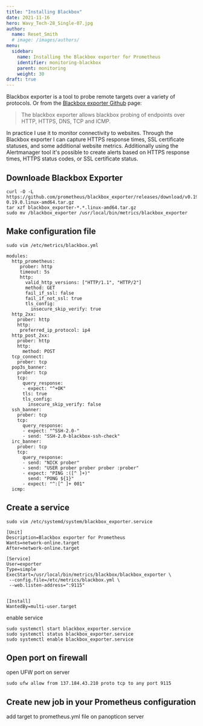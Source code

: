 ```yaml
---
title: "Installing Blackbox"
date: 2021-11-16
hero: Wavy_Tech-28_Single-07.jpg
author:
  name: Reset_Smith
  # image: /images/authors/
menu:
  sidebar:
    name: Installing the Blackbox exporter for Prometheus
    identifier: monitoring-blackbox
    parent: monitoring
    weight: 30
draft: true
---
```


Blackbox exporter is a tool to probe remote targets over a variety of protocols. Or from the [Blackbox exporter Github](https://github.com/prometheus/blackbox_exporter) page:
> The blackbox exporter allows blackbox probing of endpoints over HTTP, HTTPS, DNS, TCP and ICMP.

In practice I use it to monitor connectivity to websites. Through the Blackbox exporter I can capture HTTPS response times, SSL certificate statuses, and some additional website metrics. Additionally using the Alertmanager tool it's possible to create alerts based on HTTPS response times, HTTPS status codes, or SSL certificate status.

## Downloade Blackbox Exporter

```
curl -O -L https://github.com/prometheus/blackbox_exporter/releases/download/v0.19.0/blackbox_exporter-0.19.0.linux-amd64.tar.gz
tar xzf blackbox_exporter-*.*.linux-amd64.tar.gz
sudo mv /blackbox_exporter /usr/local/bin/metrics/blackbox_exporter
```

## Make configuration file

```
sudo vim /etc/metrics/blackbox.yml
```
```
modules:
  http_prometheus:
     prober: http
     timeout: 5s
     http:
       valid_http_versions: ["HTTP/1.1", "HTTP/2"]
       method: GET
       fail_if_ssl: false
       fail_if_not_ssl: true
       tls_config:
         insecure_skip_verify: true
  http_2xx:
    prober: http
    http:
     preferred_ip_protocol: ip4
  http_post_2xx:
    prober: http
    http:
      method: POST
  tcp_connect:
    prober: tcp
  pop3s_banner:
    prober: tcp
    tcp:
      query_response:
      - expect: "^+OK"
      tls: true
      tls_config:
        insecure_skip_verify: false
  ssh_banner:
    prober: tcp
    tcp:
      query_response:
      - expect: "^SSH-2.0-"
      - send: "SSH-2.0-blackbox-ssh-check"
  irc_banner:
    prober: tcp
    tcp:
      query_response:
      - send: "NICK prober"
      - send: "USER prober prober prober :prober"
      - expect: "PING :([^ ]+)"
        send: "PONG ${1}"
      - expect: "^:[^ ]+ 001"
  icmp:
```

## Create a service

```
sudo vim /etc/systemd/system/blackbox_exporter.service
```
```
[Unit]
Description=Blackbox exporter for Prometheus
Wants=network-online.target
After=network-online.target

[Service]
User=exporter
Type=simple
ExecStart=/usr/local/bin/metrics/blackbox/blackbox_exporter \
 --config.file=/etc/metrics/blackbox.yml \
 --web.listen-address=":9115"


[Install]
WantedBy=multi-user.target
```

enable service
```
sudo systemctl start blackbox_exporter.service
sudo systemctl status blackbox_exporter.service
sudo systemctl enable blackbox_exporter.service
```

## Open port on firewall
open UFW port on server
```
sudo ufw allow from 137.184.43.210 proto tcp to any port 9115
```

## Create new job in your Prometheus configuration

add target to prometheus.yml file on panopticon server
